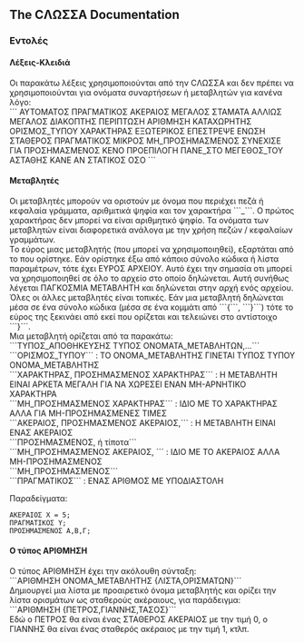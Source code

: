 <h2> The CΛΩΣΣΑ Documentation </h2>
<h3> Εντολές </h3>

<h4> Λέξεις-Κλειδιά </h4>
Οι παρακάτω λέξεις χρησιμοποιούνται από την CΛΩΣΣΑ και δεν πρέπει να χρησιμοποιούνται για ονόματα συναρτήσεων ή μεταβλητών για κανένα λόγο:<br/>
```
ΑΥΤΟΜΑΤΟΣ	ΠΡΑΓΜΑΤΙΚΟΣ	ΑΚΕΡΑΙΟΣ	ΜΕΓΑΛΟΣ
ΣΤΑΜΑΤΑ		ΑΛΛΙΩΣ		ΜΕΓΑΛΟΣ		ΔΙΑΚΟΠΤΗΣ
ΠΕΡΙΠΤΩΣΗ	ΑΡΙΘΜΗΣΗ	ΚΑΤΑΧΩΡΗΤΗΣ	ΟΡΙΣΜΟΣ_ΤΥΠΟΥ
ΧΑΡΑΚΤΗΡΑΣ	ΕΞΩΤΕΡΙΚΟΣ	ΕΠΕΣΤΡΕΨΕ	ΕΝΩΣΗ
ΣΤΑΘΕΡΟΣ	ΠΡΑΓΜΑΤΙΚΟΣ	ΜΙΚΡΟΣ		ΜΗ_ΠΡΟΣΗΜΑΣΜΕΝΟΣ
ΣΥΝΕΧΙΣΕ	ΓΙΑ		ΠΡΟΣΗΜΑΣΜΕΝΟΣ	ΚΕΝΟ
ΠΡΟΕΠΙΛΟΓΗ	ΠΑΝΕ_ΣΤΟ	ΜΕΓΕΘΟΣ_ΤΟΥ	ΑΣΤΑΘΗΣ
ΚΑΝΕ		ΑΝ		ΣΤΑΤΙΚΟΣ	ΟΣΟ
```

<h4> Μεταβλητές </h4>
Οι μεταβλητές μπορούν να οριστούν με όνομα που περιέχει πεζά ή κεφαλαία γράμματα, αριθμιτικά ψηφία και τον χαρακτήρα ```_```. Ο πρώτος χαρακτήρας δεν μπορεί να είναι αριθμητικό ψηφίο. Τα ονόματα των μεταβλητών είναι διαφορετικά ανάλογα με την χρήση πεζών / κεφαλαίων γραμμάτων.<br/>
Tο εύρος μιας μεταβλητής (που μπορεί να χρησιμοποιηθεί), εξαρτάται από το που ορίστηκε. Εάν ορίστηκε έξω από κάποιο σύνολο κώδικα ή λίστα παραμέτρων, τότε έχει ΕΥΡΟΣ ΑΡΧΕΙΟΥ. Αυτό έχει την σημασία οτι μπορεί να χρησιμοποιηθεί σε όλο το αρχείο στο οποίο δηλώνεται. Αυτή συνήθως λέγεται ΠΑΓΚΟΣΜΙΑ ΜΕΤΑΒΛΗΤΗ και δηλώνεται στην αρχή ενός αρχείου. Όλες οι άλλες μεταβλητές είναι τοπικές. Εάν μια μεταβλητή δηλώνεται μέσα σε ένα σύνολο κώδικα (μέσα σε ένα κομμάτι από ```{```, ```}```) τότε το εύρος της ξεκινάει από εκεί που ορίζεται και τελειώνει στο αντίστοιχο ```}```.
<br/>
Μια μεταβλητή ορίζεται από τα παρακάτω:
<br/>```ΤΥΠΟΣ_ΑΠΟΘΗΚΕΥΣΗΣ ΤΥΠΟΣ ΟΝΟΜΑΤΑ_ΜΕΤΑΒΛΗΤΩΝ,...```<br/>
```ΟΡΙΣΜΟΣ_ΤΥΠΟΥ``` 				: ΤΟ ΟΝΟΜΑ_ΜΕΤΑΒΛΗΤΗΣ ΓΙΝΕΤΑΙ ΤΥΠΟΣ ΤΥΠΟΥ ΟΝΟΜΑ_ΜΕΤΑΒΛΗΤΗΣ<br/>
```ΧΑΡΑΚΤΗΡΑΣ, ΠΡΟΣΗΜΑΣΜΕΝΟΣ ΧΑΡΑΚΤΗΡΑΣ```	: Η ΜΕΤΑΒΛΗΤΗ ΕΙΝΑΙ ΑΡΚΕΤΑ ΜΕΓΑΛΗ ΓΙΑ ΝΑ ΧΩΡΕΣΕΙ ΕΝΑΝ ΜΗ-ΑΡΝΗΤΙΚΟ ΧΑΡΑΚΤΗΡΑ<br/>
```ΜΗ_ΠΡΟΣΗΜΑΣΜΕΝΟΣ ΧΑΡΑΚΤΗΡΑΣ```		: ΙΔΙΟ ΜΕ ΤΟ ΧΑΡΑΚΤΗΡΑΣ ΑΛΛΑ ΓΙΑ ΜΗ-ΠΡΟΣΗΜΑΣΜΕΝΕΣ ΤΙΜΕΣ<br/>
```ΑΚΕΡΑΙΟΣ, ΠΡΟΣΗΜΑΣΜΕΝΟΣ ΑΚΕΡΑΙΟΣ,```		: Η ΜΕΤΑΒΛΗΤΗ ΕΙΝΑΙ ΕΝΑΣ ΑΚΕΡΑΙΟΣ<br/>
```ΠΡΟΣΗΜΑΣΜΕΝΟΣ, ή τίποτα```			<br/>
```ΜΗ_ΠΡΟΣΗΜΑΣΜΕΝΟΣ ΑΚΕΡΑΙΟΣ, ```		: ΙΔΙΟ ΜΕ ΤΟ ΑΚΕΡΑΙΟΣ ΑΛΛΑ ΜΗ-ΠΡΟΣΗΜΑΣΜΕΝΟΣ<br/>
```ΜΗ_ΠΡΟΣΗΜΑΣΜΕΝΟΣ```				<br/>
```ΠΡΑΓΜΑΤΙΚΟΣ```				: ΕΝΑΣ ΑΡΙΘΜΟΣ ΜΕ ΥΠΟΔΙΑΣΤΟΛΗ<br/>

Παραδείγματα:<br/>
``` 
ΑΚΕΡΑΙΟΣ Χ = 5;
ΠΡΑΓΜΑΤΙΚΟΣ Υ;
ΠΡΟΣΗΜΑΣΜΕΝΟΣ Α,Β,Γ;
```
<h4> Ο τύπος ΑΡΙΘΜΗΣΗ </h4>
Ο τύπος ΑΡΙΘΜΗΣΗ έχει την ακόλουθη σύνταξη:<br/>
```ΑΡΙΘΜΗΣΗ ΟΝΟΜΑ_ΜΕΤΑΒΛΗΤΗΣ {ΛΙΣΤΑ,ΟΡΙΣΜΑΤΩΝ}```<br/>
Δημιουργεί μια λίστα με προαιρετικό όνομα μεταβλητής και ορίζει την λίστα ορισμάτων ως σταθερούς ακέραιους, για παράδειγμα:<br/>
```ΑΡΙΘΜΗΣΗ {ΠΕΤΡΟΣ,ΓΙΑΝΝΗΣ,ΤΑΣΟΣ}```<br/>
Εδώ ο ΠΕΤΡΟΣ θα είναι ένας ΣΤΑΘΕΡΟΣ ΑΚΕΡΑΙΟΣ με την τιμή 0, ο ΓΙΑΝΝΗΣ θα είναι ένας σταθερός ακέραιος με την τιμή 1, κτλπ.
<br/>

